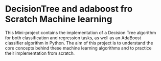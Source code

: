 # DecisionTree and adaboost fro Scratch Machine learning

This Mini-project contains the implementation of a Decision Tree algorithm for both classification and regression tasks, as well as an AdaBoost classifier algorithm in Python. The aim of this project is to understand the core concepts behind these machine learning algorithms and to practice their implementation from scratch.
